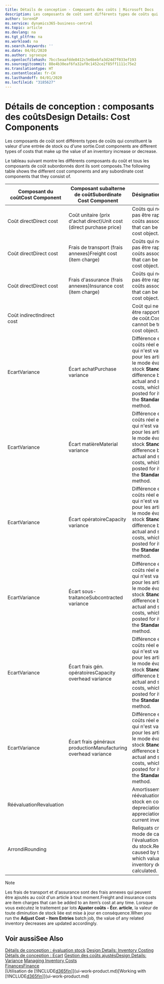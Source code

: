 ```yaml
---
title: Détails de conception - Composants des coûts | Microsoft Docs
description: Les composants de coût sont différents types de coûts qui constituent la valeur d'une entrée de stock ou d'une sortie.
author: SorenGP
ms.service: dynamics365-business-central
ms.topic: article
ms.devlang: na
ms.tgt_pltfrm: na
ms.workload: na
ms.search.keywords: ''
ms.date: 04/01/2020
ms.author: sgroespe
ms.openlocfilehash: 7bcc5eaafdde8412c5e6bebfa3d24d7f033ef193
ms.sourcegitcommit: 88e4b30eaf6fa32af0c1452ce2f85ff1111c75e2
ms.translationtype: HT
ms.contentlocale: fr-CH
ms.lasthandoff: 04/01/2020
ms.locfileid: "3185627"
---
```

# <a name="design-details-cost-components"></a><span data-ttu-id="2b8db-103">Détails de conception : composants des coûts</span><span class="sxs-lookup"><span data-stu-id="2b8db-103">Design Details: Cost Components</span></span>
<span data-ttu-id="2b8db-104">Les composants de coût sont différents types de coûts qui constituent la valeur d'une entrée de stock ou d'une sortie.</span><span class="sxs-lookup"><span data-stu-id="2b8db-104">Cost components are different types of costs that make up the value of an inventory increase or decrease.</span></span>  

 <span data-ttu-id="2b8db-105">Le tableau suivant montre les différents composants du coût et tous les composants de coût subordonnés dont ils sont composés.</span><span class="sxs-lookup"><span data-stu-id="2b8db-105">The following table shows the different cost components and any subordinate cost components that they consist of.</span></span>  

|<span data-ttu-id="2b8db-106">Composant du coût</span><span class="sxs-lookup"><span data-stu-id="2b8db-106">Cost Component</span></span>|<span data-ttu-id="2b8db-107">Composant subalterne de coût</span><span class="sxs-lookup"><span data-stu-id="2b8db-107">Subordinate Cost Component</span></span>|<span data-ttu-id="2b8db-108">Désignation</span><span class="sxs-lookup"><span data-stu-id="2b8db-108">Description</span></span>|  
|--------------------|--------------------------------|---------------------------------------|  
|<span data-ttu-id="2b8db-109">Coût direct</span><span class="sxs-lookup"><span data-stu-id="2b8db-109">Direct cost</span></span>|<span data-ttu-id="2b8db-110">Coût unitaire (prix d'achat direct)</span><span class="sxs-lookup"><span data-stu-id="2b8db-110">Unit cost (direct purchase price)</span></span>|<span data-ttu-id="2b8db-111">Coûts qui ne peuvent pas être rapportés à des coûts associés.</span><span class="sxs-lookup"><span data-stu-id="2b8db-111">Cost that can be traced to a cost object.</span></span>|  
|<span data-ttu-id="2b8db-112">Coût direct</span><span class="sxs-lookup"><span data-stu-id="2b8db-112">Direct cost</span></span>|<span data-ttu-id="2b8db-113">Frais de transport (frais annexes)</span><span class="sxs-lookup"><span data-stu-id="2b8db-113">Freight cost (item charge)</span></span>|<span data-ttu-id="2b8db-114">Coûts qui ne peuvent pas être rapportés à des coûts associés.</span><span class="sxs-lookup"><span data-stu-id="2b8db-114">Cost that can be traced to a cost object.</span></span>|  
|<span data-ttu-id="2b8db-115">Coût direct</span><span class="sxs-lookup"><span data-stu-id="2b8db-115">Direct cost</span></span>|<span data-ttu-id="2b8db-116">Frais d'assurance (frais annexes)</span><span class="sxs-lookup"><span data-stu-id="2b8db-116">Insurance cost (item charge)</span></span>|<span data-ttu-id="2b8db-117">Coûts qui ne peuvent pas être rapportés à des coûts associés.</span><span class="sxs-lookup"><span data-stu-id="2b8db-117">Cost that can be traced to a cost object.</span></span>|  
|<span data-ttu-id="2b8db-118">Coût indirect</span><span class="sxs-lookup"><span data-stu-id="2b8db-118">Indirect cost</span></span>||<span data-ttu-id="2b8db-119">Coût qui ne peut pas être rapporté à un objet de coût.</span><span class="sxs-lookup"><span data-stu-id="2b8db-119">Cost that cannot be traced to a cost object.</span></span>|  
|<span data-ttu-id="2b8db-120">Ecart</span><span class="sxs-lookup"><span data-stu-id="2b8db-120">Variance</span></span>|<span data-ttu-id="2b8db-121">Écart achat</span><span class="sxs-lookup"><span data-stu-id="2b8db-121">Purchase variance</span></span>|<span data-ttu-id="2b8db-122">Différence entre les coûts réel et standard, qui n'est validée que pour les articles utilisant le mode évaluation stock **Standard**.</span><span class="sxs-lookup"><span data-stu-id="2b8db-122">The difference between actual and standard costs, which is only posted for items using the **Standard** costing method.</span></span>|  
|<span data-ttu-id="2b8db-123">Ecart</span><span class="sxs-lookup"><span data-stu-id="2b8db-123">Variance</span></span>|<span data-ttu-id="2b8db-124">Écart matière</span><span class="sxs-lookup"><span data-stu-id="2b8db-124">Material variance</span></span>|<span data-ttu-id="2b8db-125">Différence entre les coûts réel et standard, qui n'est validée que pour les articles utilisant le mode évaluation stock **Standard**.</span><span class="sxs-lookup"><span data-stu-id="2b8db-125">The difference between actual and standard costs, which is only posted for items using the **Standard** costing method.</span></span>|  
|<span data-ttu-id="2b8db-126">Ecart</span><span class="sxs-lookup"><span data-stu-id="2b8db-126">Variance</span></span>|<span data-ttu-id="2b8db-127">Écart opératoire</span><span class="sxs-lookup"><span data-stu-id="2b8db-127">Capacity variance</span></span>|<span data-ttu-id="2b8db-128">Différence entre les coûts réel et standard, qui n'est validée que pour les articles utilisant le mode évaluation stock **Standard**.</span><span class="sxs-lookup"><span data-stu-id="2b8db-128">The difference between actual and standard costs, which is only posted for items using the **Standard** costing method.</span></span>|  
|<span data-ttu-id="2b8db-129">Ecart</span><span class="sxs-lookup"><span data-stu-id="2b8db-129">Variance</span></span>|<span data-ttu-id="2b8db-130">Écart sous-traitance</span><span class="sxs-lookup"><span data-stu-id="2b8db-130">Subcontracted variance</span></span>|<span data-ttu-id="2b8db-131">Différence entre les coûts réel et standard, qui n'est validée que pour les articles utilisant le mode évaluation stock **Standard**.</span><span class="sxs-lookup"><span data-stu-id="2b8db-131">The difference between actual and standard costs, which is only posted for items using the **Standard** costing method.</span></span>|  
|<span data-ttu-id="2b8db-132">Ecart</span><span class="sxs-lookup"><span data-stu-id="2b8db-132">Variance</span></span>|<span data-ttu-id="2b8db-133">Écart frais gén. opératoires</span><span class="sxs-lookup"><span data-stu-id="2b8db-133">Capacity overhead variance</span></span>|<span data-ttu-id="2b8db-134">Différence entre les coûts réel et standard, qui n'est validée que pour les articles utilisant le mode évaluation stock **Standard**.</span><span class="sxs-lookup"><span data-stu-id="2b8db-134">The difference between actual and standard costs, which is only posted for items using the **Standard** costing method.</span></span>|  
|<span data-ttu-id="2b8db-135">Ecart</span><span class="sxs-lookup"><span data-stu-id="2b8db-135">Variance</span></span>|<span data-ttu-id="2b8db-136">Écart frais généraux production</span><span class="sxs-lookup"><span data-stu-id="2b8db-136">Manufacturing overhead variance</span></span>|<span data-ttu-id="2b8db-137">Différence entre les coûts réel et standard, qui n'est validée que pour les articles utilisant le mode évaluation stock **Standard**.</span><span class="sxs-lookup"><span data-stu-id="2b8db-137">The difference between actual and standard costs, which is only posted for items using the **Standard** costing method.</span></span>|  
|<span data-ttu-id="2b8db-138">Réévaluation</span><span class="sxs-lookup"><span data-stu-id="2b8db-138">Revaluation</span></span>||<span data-ttu-id="2b8db-139">Amortissement ou réévaluation de la valeur stock en cours.</span><span class="sxs-lookup"><span data-stu-id="2b8db-139">A depreciation or appreciation of the current inventory value.</span></span>|  
|<span data-ttu-id="2b8db-140">Arrondi</span><span class="sxs-lookup"><span data-stu-id="2b8db-140">Rounding</span></span>||<span data-ttu-id="2b8db-141">Reliquats créés par le mode de calcul de l'évaluation des sorties du stock.</span><span class="sxs-lookup"><span data-stu-id="2b8db-141">Residuals caused by the way in which valuation of inventory decreases are calculated.</span></span>|  

> [!NOTE]  
>  <span data-ttu-id="2b8db-142">Les frais de transport et d'assurance sont des frais annexes qui peuvent être ajoutés au coût d'un article à tout moment.</span><span class="sxs-lookup"><span data-stu-id="2b8db-142">Freight and insurance costs are item charges that can be added to an item’s cost at any time.</span></span> <span data-ttu-id="2b8db-143">Lorsque vous exécutez le traitement par lots **Ajuster coûts - Écr. article**, la valeur de toute diminution de stock liée est mise à jour en conséquence.</span><span class="sxs-lookup"><span data-stu-id="2b8db-143">When you run the **Adjust Cost - Item Entries** batch job, the value of any related inventory decreases are updated accordingly.</span></span>  

## <a name="see-also"></a><span data-ttu-id="2b8db-144">Voir aussi</span><span class="sxs-lookup"><span data-stu-id="2b8db-144">See Also</span></span>  
 <span data-ttu-id="2b8db-145">[Détails de conception : évaluation stock](design-details-inventory-costing.md) </span><span class="sxs-lookup"><span data-stu-id="2b8db-145">[Design Details: Inventory Costing](design-details-inventory-costing.md) </span></span>  
 <span data-ttu-id="2b8db-146">[Détails de conception : Ecart](design-details-variance.md) [Gestion des coûts ajustés](finance-manage-inventory-costs.md)</span><span class="sxs-lookup"><span data-stu-id="2b8db-146">[Design Details: Variance](design-details-variance.md) [Managing Inventory Costs](finance-manage-inventory-costs.md)</span></span>  
 [<span data-ttu-id="2b8db-147">Finances</span><span class="sxs-lookup"><span data-stu-id="2b8db-147">Finance</span></span>](finance.md)  
 <span data-ttu-id="2b8db-148">[Utilisation de [!INCLUDE[d365fin](includes/d365fin_md.md)]](ui-work-product.md)</span><span class="sxs-lookup"><span data-stu-id="2b8db-148">[Working with [!INCLUDE[d365fin](includes/d365fin_md.md)]](ui-work-product.md)</span></span>  
